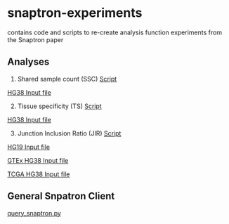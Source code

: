 # snaptron-experiments
contains code and scripts to re-create analysis function experiments from the Snaptron paper


## Analyses

1. Shared sample count (SSC) 
[Script](scripts/run_ssc.sh)

[HG38 Input file](data/novel_exons.raw.hg38.bed)

2. Tissue specificity (TS)
[Script](scripts/run_ts.sh)

[HG38 Input file](data/rel_splices.hg38.snap.tsv)

3. Junction Inclusion Ratio (JIR)
[Script](scripts/run_jir.sh)

[HG19 Input file](data/alk_alt_tss.hg19.snap.tsv)

[GTEx HG38 Input file](data/alk_alt_tss.hg38.snap.tsv)

[TCGA HG38 Input file](data/alk_alt_tss.hg38.tcga.snap.tsv)


## General Snpatron Client

[query_snaptron.py](client/query_snaptron.py)

